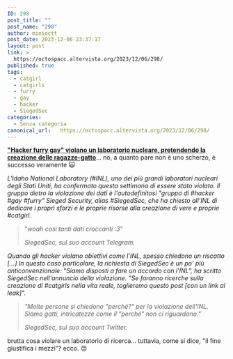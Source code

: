 ```yaml
---
ID: 298
post_title: ""
post_name: "298"
author: minioctt
post_date: 2023-12-06 23:37:17
layout: post
link: >
  https://octospacc.altervista.org/2023/12/06/298/
published: true
tags:
  - catgirl
  - catgirls
  - furry
  - gay
  - hacker
  - SiegedSec
categories:
  - Senza categoria
canonical_url:   https://octospacc.altervista.org/2023/12/06/298/
---
```

<!-- wp:paragraph -->
<p><a href="https://mashable.com/article/catgirl-real-nuclear-hack"><strong>"Hacker furry gay" violano un laboratorio nucleare, pretendendo la creazione delle ragazze-gatto</strong></a>... no, a quanto pare non è uno scherzo, è successo veramente 🙀️</p>
<!-- /wp:paragraph -->

<!-- wp:paragraph -->
<p><em>L'Idaho National Laboratory (#INL), uno dei più grandi laboratori nucleari degli Stati Uniti, ha confermato questa settimana di essere stato violato. Il gruppo dietro la violazione dei dati è l'autodefinitosi "gruppo di #hacker #gay #furry" Sieged Security, alias #SiegedSec, che ha chiesto all'INL di dedicare i propri sforzi e le proprie risorse alla creazione di vere e proprie #catgirl.</em></p>
<!-- /wp:paragraph -->

<!-- wp:quote -->
<blockquote class="wp-block-quote"><!-- wp:paragraph -->
<p>"<em>woah così tanti dati croccanti :3</em>"</p>
<!-- /wp:paragraph --><cite><em>SiegedSec, sul suo account Telegram</em>.</cite></blockquote>
<!-- /wp:quote -->

<!-- wp:paragraph -->
<p><em>Quando gli hacker violano obiettivi come l'INL, spesso chiedono un riscatto […] In questo caso particolare, la richiesta di SiegedSec è un po' più anticonvenzionale:</em> <em>"Siamo disposti a fare un accordo con l'INL", ha scritto SiegedSec nell'annuncio della violazione. "Se faranno ricerche sulla creazione di #catgirls nella vita reale, toglieremo questo post [con un link al leak]".</em></p>
<!-- /wp:paragraph -->

<!-- wp:quote -->
<blockquote class="wp-block-quote"><!-- wp:paragraph -->
<p><em>"Molte persone si chiedono "perché?" per la violazione dell'INL. Siamo gatti, intricatezze come il <em>"</em>perché<em>"</em> non ci riguardano."</em></p>
<!-- /wp:paragraph --><cite><em>SiegedSec, sul suo account Twitter</em>.</cite></blockquote>
<!-- /wp:quote -->

<!-- wp:paragraph -->
<p>brutta cosa violare un laboratorio di ricerca... tuttavia, come si dice, "il fine giustifica i mezzi"? ecco. 😊️</p>
<!-- /wp:paragraph -->